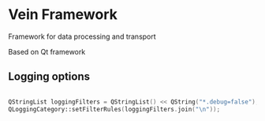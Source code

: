 # Vein Framework
Framework for data processing and transport

Based on Qt framework

## Logging options
```C++

QStringList loggingFilters = QStringList() << QString("*.debug=false"); // ... << QString("*.warning=false") ...
QLoggingCategory::setFilterRules(loggingFilters.join("\n"));

```

